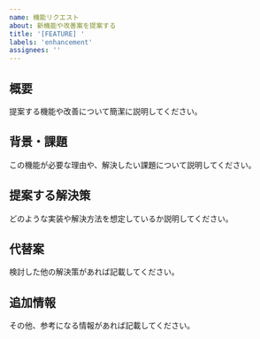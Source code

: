 ```yaml
---
name: 機能リクエスト
about: 新機能や改善案を提案する
title: '[FEATURE] '
labels: 'enhancement'
assignees: ''
---
```


## 概要
提案する機能や改善について簡潔に説明してください。

## 背景・課題
この機能が必要な理由や、解決したい課題について説明してください。

## 提案する解決策
どのような実装や解決方法を想定しているか説明してください。

## 代替案
検討した他の解決策があれば記載してください。

## 追加情報
その他、参考になる情報があれば記載してください。
